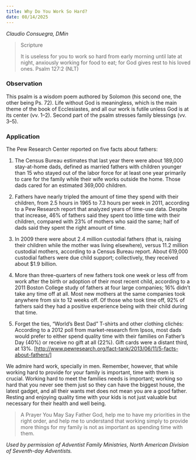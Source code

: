```yaml
---
title: Why Do You Work So Hard?
date: 08/14/2025
---
```


_Claudio Consuegra, DMin_

> <p>Scripture</p>
> It is useless for you to work so hard from early morning until late at night, anxiously working for food to eat; for God gives rest to his loved ones. Psalm 127:2 (NLT)

### Observation

This psalm is a wisdom poem authored by Solomon (his second one, the other being Ps. 72). Life without God is meaningless, which is the main theme of the book of Ecclesiastes, and all our work is futile unless God is at its center (vv. 1–2). Second part of the psalm stresses family blessings (vv. 3–5).

### Application

The Pew Research Center reported on five facts about fathers:

1. The Census Bureau estimates that last year there were about 189,000 stay-at-home dads, defined as married fathers with children younger than 15 who stayed out of the labor force for at least one year primarily to care for the family while their wife works outside the home. Those dads cared for an estimated 369,000 children.

2. Fathers have nearly tripled the amount of time they spend with their children, from 2.5 hours in 1965 to 7.3 hours per week in 2011, according to a Pew Research report that analyzed years of time-use data. Despite that increase, 46% of fathers said they spent too little time with their children, compared with 23% of mothers who said the same; half of dads said they spent the right amount of time.

3. In 2009 there were about 2.4 million custodial fathers (that is, raising their children while the mother was living elsewhere), versus 11.2 million custodial mothers, according to a Census Bureau report. About 619,000 custodial fathers were due child support; collectively, they received about $1.9 billion.

4. More than three-quarters of new fathers took one week or less off from work after the birth or adoption of their most recent child, according to a 2011 Boston College study of fathers at four large companies; 16% didn’t take any time off at all. Most new mothers at the same companies took anywhere from six to 12 weeks off. Of those who took time off, 92% of fathers said they had a positive experience being with their child during that time.

5. Forget the ties, “World’s Best Dad” T-shirts and other clothing clich&eacute;s: According to a 2012 poll from market-research firm Ipsos, most dads would prefer to either spend quality time with their families on Father’s Day (40%) or receive no gift at all (22%). Gift cards were a distant third, at 13%. [http://www.pewresearch.org/fact-tank/2013/06/11/5-facts-about-fathers/]

We admire hard work, specially in men. Remember, however, that while working hard to provide for your family is important, time with them is crucial. Working hard to meet the families needs is important; working so hard that you never see them just so they can have the biggest house, the latest gadget, and all their wants met does not mean you are a good father. Resting and enjoying quality time with your kids is not just valuable but necessary for their health and well being.

> <callout>A Prayer You May Say</callout>
> Father God, help me to have my priorities in the right order, and help me to understand that working simply to provide more things for my family is not as important as spending time with them.

_Used by permission of Adventist Family Ministries, North American Division of Seventh-day Adventists._